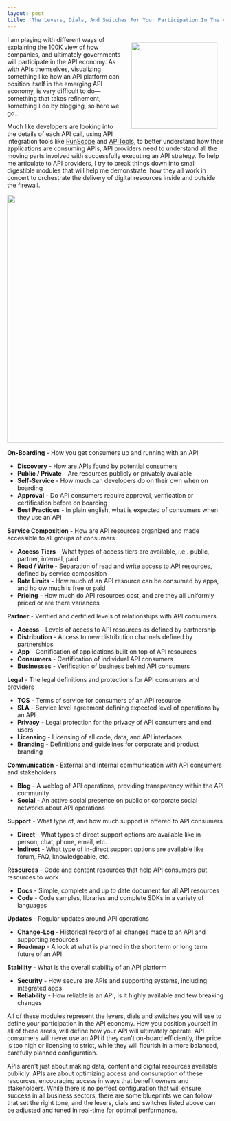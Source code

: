 ```yaml
---
layout: post
title: 'The Levers, Dials, And Switches For Your Participation In The API Economy'
---
```

<p><a href="http://apievangelist.com/2010/09/25/the-api-economy/" target="_blank"><img style="padding: 15px;" src="http://kinlane-productions.s3.amazonaws.com/api-evangelist-site/blog/api-economy.png" alt="" width="200" align="right" /></a></p>
<p>I am playing with different ways of explaining the 100K view of how companies, and ultimately governments will participate in the API economy. As with APIs themselves, visualizing something like how an API platform can position itself in the emerging API economy, is very difficult to do&mdash;something that takes refinement, something I do by blogging, so here we go...</p>
<p>Much like developers are looking into the details of each API call, using API integration tools like <a href="https://www.runscope.com/">RunScope</a> and <a href="https://www.apitools.com/">APITools</a>, to better understand how their applications are consuming APIs, API providers need to understand all the moving parts involved with successfully executing an API strategy.  To help me articulate to API providers, I try to break things down into small digestible modules that will help me demonstrate &nbsp;how they all work in concert to orchestrate the delivery of digital resources inside and outside the firewall.&nbsp;</p>
<p><img style="display: block; margin-left: auto; margin-right: auto;" src="https://s3.amazonaws.com/kinlane-productions/api-evangelist/into-the-api-economy.png" alt="" width="575" /></p>
<p><strong>On-Boarding</strong> - How you get consumers up and running with an API</p>
<ul class="mainlist">
<li><strong>Discovery</strong> - How are APIs found by potential consumers</li>
<li><strong>Public / Private</strong> - Are resources publicly or privately available</li>
<li><strong>Self-Service</strong> - How much can developers do on their own when on boarding</li>
<li><strong>Approval</strong> - Do API consumers require approval, verification or certification before on boarding</li>
<li><strong>Best Practices</strong> - In plain english, what is expected of consumers when they use an API</li>
</ul>
<p><strong>Service Composition</strong> - How are API resources organized and made accessible to all groups of consumers</p>
<ul class="mainlist">
<li><strong>Access Tiers</strong> - What types of access tiers are available, i.e.. public, partner, internal, paid</li>
<li><strong>Read / Write </strong>- Separation of read and write access to API resources, defined by service composition</li>
<li><strong>Rate Limits -</strong> How much of an API resource can be consumed by apps, and ho ow much is free or paid</li>
<li><strong>Pricing</strong> - How much do API resources cost, and are they all uniformly priced or are there variances</li>
</ul>
<p><strong>Partner</strong> - Verified and certified levels of relationships with API consumers</p>
<ul class="mainlist">
<li><strong>Access</strong> - Levels of access to API resources as defined by partnership</li>
<li><strong>Distribution</strong> - Access to new distribution channels defined by partnerships</li>
<li><strong>App</strong> - Certification of applications built on top of API resources</li>
<li><strong>Consumers</strong> - Certification of individual API consumers</li>
<li><strong>Businesses</strong> - Verification of business behind API consumers</li>
</ul>
<p><strong>Legal</strong> - The legal definitions and protections for API consumers and providers</p>
<ul class="mainlist">
<li><strong>TOS</strong> - Terms of service for consumers of an API resource</li>
<li><strong>SLA</strong> - Service level agreement defining expected level of operations by an API</li>
<li><strong>Privacy</strong> - Legal protection for the privacy of API consumers and end users</li>
<li><strong>Licensing</strong> - Licensing of all code, data, and API interfaces</li>
<li><strong>Branding</strong> - Definitions and guidelines for corporate and product branding</li>
</ul>
<p><strong>Communication</strong> - External and internal communication with API consumers and stakeholders</p>
<ul class="mainlist">
<li><strong>Blog</strong> - A weblog of API operations, providing transparency within the API community</li>
<li><strong>Social</strong> - An active social presence on public or corporate social networks about API operations</li>
</ul>
<p><strong>Support</strong> - What type of, and how much support is offered to API consumers</p>
<ul class="mainlist">
<li><strong>Direct</strong> - What types of direct support options are available like in-person, chat, phone, email, etc.</li>
<li><strong>Indirect</strong> - What type of in-direct support options are available like forum, FAQ, knowledgeable, etc.</li>
</ul>
<p><strong>Resources</strong> - Code and content resources that help API consumers put resources to work</p>
<ul class="mainlist">
<li><strong>Docs</strong> - Simple, complete and up to date document for all API resources</li>
<li><strong>Code</strong> - Code samples, libraries and complete SDKs in a variety of languages</li>
</ul>
<p><strong>Updates</strong> - Regular updates around API operations</p>
<ul class="mainlist">
<li><strong>Change-Log</strong> - Historical record of all changes made to an API and supporting resources</li>
<li><strong>Roadmap</strong> - A look at what is planned in the short term or long term future of an API</li>
</ul>
<p><strong>Stability</strong> - What is the overall stability of an API platform</p>
<ul class="mainlist">
<li><strong>Security</strong> - How secure are APIs and supporting systems, including integrated apps</li>
<li><strong>Reliability</strong> - How reliable is an API, is it highly available and few breaking changes</li>
</ul>
<p>All of these modules represent the levers, dials and switches you will use to define your participation in the API economy. How you position yourself in all of these areas, will define how your API will ultimately operate. API consumers will never use an API if they can't on-board efficiently, the price is too high or licensing to strict, while they will flourish in a more balanced, carefully planned configuration.</p>
<p>APIs aren't just about making data, content and digital resources available publicly. APIs are about optimizing access and consumption of these resources, encouraging access in ways that benefit owners and stakeholders. While there is no perfect configuration that will ensure success in all business sectors, there are some blueprints we can follow that set the right tone, and the levers, dials and switches listed above can be adjusted and tuned in real-time for optimal performance.</p>